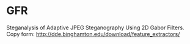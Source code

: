 # GFR
Steganalysis of Adaptive JPEG Steganography Using 2D Gabor Filters. Copy form: http://dde.binghamton.edu/download/feature_extractors/

